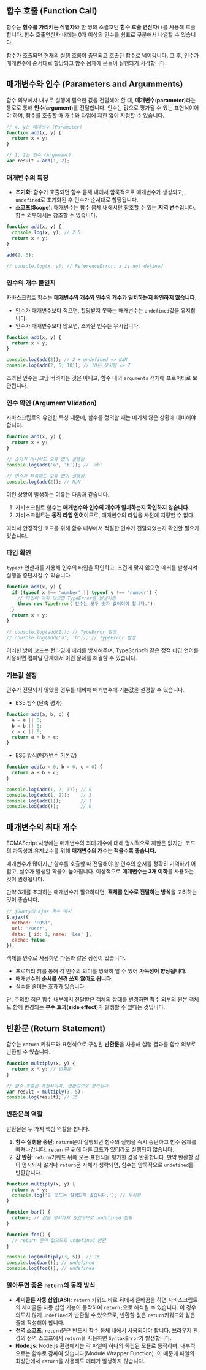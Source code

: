 ## 함수 호출 (Function Call)

함수는 **함수를 가리키는 식별자**와 한 쌍의 소괄호인 **함수 호출 연산자**`()`를 사용해 호출합니다.
함수 호출연산자 내에는 0개 이상의 인수를 쉼표로 구분해서 나열할 수 있습니다.

함수가 호출되면 현재의 실행 흐름이 중단되고 호출된 함수로 넘어갑니다.
그 후, 인수가 매개변수에 순서대로 할당되고 함수 몸체에 문들이 실행되기 시작합니다.

## 매개변수와 인수 (Parameters and Argumments)

함수 외부에서 내부로 실행에 필요한 값을 전달해야 할 때, **매개변수**(**parameter**)라는 통로로 통해 **인수**(**argument**)를 전달합니다. 
인수는 값으로 평가될 수 있는 표현식이어야 하며, 함수를 호출할 때 개수와 타입에 제한 없이 지정할 수 있습니다.

```javascript
// x, y는 매개변수 (Parameter)
function add(x, y) {
  return x + y;
}

// 1, 2는 인수 (Argument)
var result = add(1, 2);
```
### 매개변수의 특징

- **초기화**: 함수가 호출되면 함수 몸체 내에서 암묵적으로 매개변수가 생성되고, `undefined`로 초기화된 후 인수가 순서대로 할당됩니다.
- **스코프**(**Scope**): 매개변수는 함수 몸체 내에서만 참조할 수 있는 **지역 변수**입니다. 함수 외부에서는 참조할 수 없습니다.
```javascript
function add(x, y) {
  console.log(x, y); // 2 5
  return x + y;
}

add(2, 5);

// console.log(x, y); // ReferenceError: x is not defined
```

### 인수의 개수 불일치

자바스크립트 함수는 **매개변수의 개수와 인수의 개수가 일치하는지 확인하지 않습니다.**
- 인수가 매개변수보다 적으면, 할당받지 못하는 매개변수는 `undefined`값을 유지합니다.
- 인수가 매개변수보다 많으면, 초과된 인수는 무시됩니다.
```javascript
function add(x, y) {
  return x + y;
}

console.log(add(2)); // 2 + undefined => NaN
console.log(add(2, 5, 10)); // 10은 무시됨 => 7
```

초과된 인수는 그냥 버려지는 것은 아니고, 함수 내의 `arguments` 객체에 프로퍼티로 보관됩니다.

### 인수 확인 (Argument Vlidation)

자바스크립트의 유연한 특성 때문에, 함수를 정의할 때는 예기치 않은 상황에 대비해야 합니다.
```javascript
function add(x, y) {
  return x + y;
}

// 숫자가 아니어도 오류 없이 실행됨
console.log(add('a', 'b')); // 'ab'

// 인수가 부족해도 오류 없이 실행됨
console.log(add(2)); // NaN
```
이런 상황이 발생하는 이유는 다음과 같습니다.
1. 자바스크립트 함수는 **매개변수와 인수의 개수가 일치하는지 확인하지 않습니다.**
2. 자바스크립트는 **동적 타입 언어**이므로, 매개변수의 타입을 사전에 지정할 수 없다.

따라서 안정적인 코드를 위해 함수 내부에서 적절한 인수가 전달되었는지 확인할 필요가 있습니다.

### 타입 확인

`typeof` 연산자를 사용해 인수의 타입을 확인하고, 조건에 맞지 않으면 에러를 발생시켜 실행을 중단시킬 수 있습니다.
```javascript
function add(x, y) {
  if (typeof x !== 'number' || typeof y !== 'number') {
    // 타입이 맞지 않으면 TypeError를 발생시킴
    throw new TypeError('인수는 모두 숫자 값이어야 합니다.');
  }
  return x + y;
}

// console.log(add(2)); // TypeError 발생
// console.log(add('a', 'b')); // TypeError 발생
```
이러한 방어 코드는 런타임에 에러를 방지해주며, TypeScript와 같은 정적 타입 언어를 사용하면 컴파일 단계에서 이런 문제를 해결할 수 있습니다.


### 기본값 설정

인수가 전달되지 않았을 경우를 대비해 매개변수에 기본값을 설정할 수 있습니다.
- ES5 방식(단축 평가)
```javascript
function add(a, b, c) {
  a = a || 0;
  b = b || 0;
  c = c || 0;
  return a + b + c;
}
```

- ES6 방식(매개변수 기본값)
```javascript
function add(a = 0, b = 0, c = 0) {
  return a + b + c;
}

console.log(add(1, 2, 3)); // 6
console.log(add(1, 2));    // 3
console.log(add(1));       // 1
console.log(add());        // 0
```


## 매개변수의 최대 개수

ECMAScript 사양에는 매개변수의 최대 개수에 대해 명시적으로 제한은 없지만,
코드의 가독성과 유지보수를 위해 **매개변수의 개수는 적을수록 좋습니다.**

매개변수가 많아지만 함수를 호출할 때 전달해야 할 인수의 순서를 정확히 기억하기 어렵고, 실수가 발생할 확률이 높아집니다.
이상적으로 **매개변수는 3개 이하**를 사용하는 것이 권장됩니다.

만약 3개를 초과하는 매개변수가 필요하다면, **객체를 인수로 전달하는 방식**을 고려하는 것이 좋습니다.
```javascript
// jQuery의 ajax 함수 예시
$.ajax({
  method: 'POST',
  url: '/user',
  data: { id: 1, name: 'Lee' },
  cache: false
});
```
객체를 인수로 사용하면 다음과 같은 장점이 있습니다.
- 프로퍼티 키를 통해 각 인수의 의미를 명확히 알 수 있어 **가독성이 향상됩니다.**
- 매개변수의 **순서를 신경 쓰지 않아도 됩니다.**
- 실수를 줄이는 효과가 있습니다.

단, 주의할 점은 함수 내부에서 전달받은 객체의 상태를 변경하면 함수 외부의 원본 객체도 함께 변경되는 **부수 효과**(**side effect**)가 발생할 수 있다는 것입니다.

## 반환문 (Return Statement)

함수는 `return` 키워드와 표현식으로 구성된 **반환문**을 사용해 실행 결과를 함수 외부로 반환할 수 있습니다.
```javascript
function multiply(x, y) {
  return x * y; // 반환문
}

// 함수 호출은 표현식이며, 반환값으로 평가된다.
var result = multiply(3, 5);
console.log(result); // 15
```

### 반환문의 역할

반환문은 두 가지 핵심 역할을 합니다.
1. **함수 실행을 중단**: `return`문이 실행되면 함수의 실행을 즉시 중단하고 함수 몸체를 빠져나갑니다. `return`문 뒤에 다른 코드가 있더라도 실행되지 않습니다.
2. **값 반환**: `return`키워드 뒤에 오는 표현식을 평가한 값을 반환합니다. 만약 반환할 값이 명시되지 않거나 `return`문 자체가 생략되면, 함수는 암묵적으로 `undefined`를 반환합니다.
```javascript
function multiply(x, y) {
  return x * y;
  console.log('이 코드는 실행되지 않습니다.'); // 무시됨
}

function bar() {
  return; // 값을 명시하지 않았으므로 undefined 반환
}

function foo() {
  // return 문이 없으므로 undefined 반환
}

console.log(multiply(3, 5)); // 15
console.log(bar()); // undefined
console.log(foo()); // undefined
```

### 알아두면 좋은 `return`의 동작 방식

- **세미콜론 자동 삽입**(**ASI**): `return` 키워드 바로 뒤에서 줄바꿈을 하면 자바스크립트의 세미콜론 자동 삽입 기능이 동작하여 `return;`으로 해석될 수 있습니다.
이 경우 의도치 않게 `undefined`가 반환될 수 있으므로, 반환할 값은 `return`키워드와 같은 줄에 작성해야 합니다.
- **전역 스코프**: `return`문은 반드시 함수 몸체 내에서 사용되어야 합니다. 브라우저 환경의 전역 스코프에서 `return`을 사용하면 `SyntaxError`가 발생합니다.
- **Node.js**: Node.js 환경에서는 각 파일이 하나의 독립된 모듈로 동작하며, 내부적으로는 함수로 감싸여 있습니다(Module Wrapper Function).
이 때문에 파일의 최상단에서 `return`을 사용해도 에러가 발생하지 않습니다.


